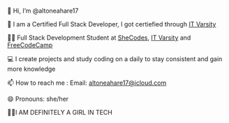 👋 Hi, I’m @altoneahare17

📜 I am a Certified Full Stack Developer, I got certiefied through <a href="https://itvarsity.org">IT Varsity</a>

👩‍💻 Full Stack Development Student at <a href="https://www.shecodes.io">SheCodes</a>, <a href="https://itvarsity.org">IT Varsity</a> and <a href="https://www.freecodecamp.org">FreeCodeCamp</a>

💻 I create projects and study coding on a daily to stay consistent and gain more knowledge

📫 How to reach me : 
   Email: altoneahare17@icloud.com

😄 Pronouns: she/her

💅🏽I AM DEFINITELY A GIRL IN TECH 
